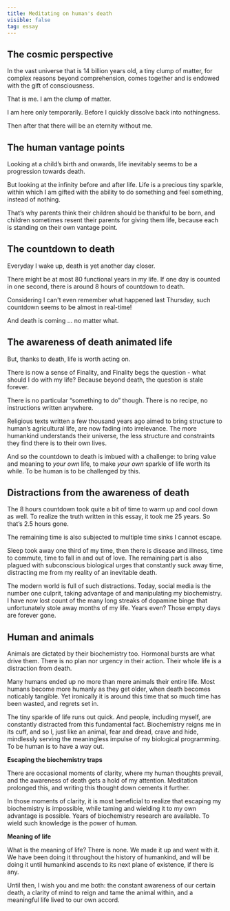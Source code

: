 ```yaml
---
title: Meditating on human's death
visible: false
tag: essay
---
```


## **The cosmic perspective** 

In the vast universe that is 14 billion years old, a tiny clump of matter, for complex reasons beyond comprehension, comes together and is endowed with the gift of consciousness.

That is me. I am the clump of matter.

I am here only temporarily. Before I quickly dissolve back into nothingness.

Then after that there will be an eternity without me.

## **The human vantage points**

Looking at a child’s birth and onwards, life inevitably seems to be a progression towards death.

But looking at the infinity before and after life. Life is a precious tiny sparkle, within which I am gifted with the ability to do something and feel something, instead of nothing.

That’s why parents think their children should be thankful to be born, and children sometimes resent their parents for giving them life, because each is standing on their own vantage point.


## **The countdown to death**

Everyday I wake up, death is yet another day closer. 

There might be at most 80 functional years in my life. If one day is counted in one second, there is around 8 hours of countdown to death.

Considering I can't even remember what happened last Thursday, such countdown seems to be almost in real-time!

And death is coming … no matter what. 

## **The awareness of death animated life**

But, thanks to death, life is worth acting on.

There is now a sense of Finality, and Finality begs the question - what should I do with my life? Because beyond death, the question is stale forever.

There is no particular “something to do” though. There is no recipe, no instructions written anywhere. 

Religious texts written a few thousand years ago aimed to bring structure to human’s agricultural life, are now fading into irrelevance. The more humankind understands their universe, the less structure and constraints they find there is to their own lives.

And so the countdown to death is imbued with a challenge: to bring value and meaning to *your own* life, to make *your own* sparkle of life worth its while. To be human is to be challenged by this.

## **Distractions from the awareness of death**

The 8 hours countdown took quite a bit of time to warm up and cool down as well. To realize the truth written in this essay, it took me 25 years. So that’s 2.5 hours gone.

The remaining time is also subjected to multiple time sinks I cannot escape.

Sleep took away one third of my time, then there is disease and illness, time to commute, time to fall in and out of love. The remaining part is also plagued with subconscious biological urges that constantly suck away time, distracting me from my reality of an inevitable death.

The modern world is full of such distractions. Today, social media is the number one culprit, taking advantage of and manipulating my biochemistry. I have now lost count of the many long streaks of dopamine binge that unfortunately stole away months of my life. Years even? Those empty days are forever gone.

## **Human and animals**

Animals are dictated by their biochemistry too. Hormonal bursts are what drive them. There is no plan nor urgency in their action. Their whole life is a distraction from death.

Many humans ended up no more than mere animals their entire life. Most humans become more humanly as they get older, when death becomes noticably tangible. Yet ironically it is around this time that so much time has been wasted, and regrets set in.

The tiny sparkle of life runs out quick. And people, including myself, are constantly distracted from this fundamental fact. Biochemistry reigns me in its cuff, and so I, just like an animal, fear and dread, crave and hide, mindlessly serving the meaningless impulse of my biological programming. To be human is to have a way out.

**Escaping the biochemistry traps**


There are occasional moments of clarity, where my human thoughts prevail, and the awareness of death gets a hold of my attention. Meditation prolonged this, and writing this thought down cements it further. 

In those moments of clarity, it is most beneficial to realize that escaping my biochemistry is impossible, while taming and wielding it to my own advantage is possible. Years of biochemistry research are available. To wield such knowledge is the power of human.

**Meaning of life**

What is the meaning of life? There is none. We made it up and went with it. We have been doing it throughout the history of humankind, and will be doing it until humankind ascends to its next plane of existence, if there is any.

Until then, I wish you and me both: the constant awareness of our certain death, a clarity of mind to reign and tame the animal within, and a meaningful life lived to our own accord.